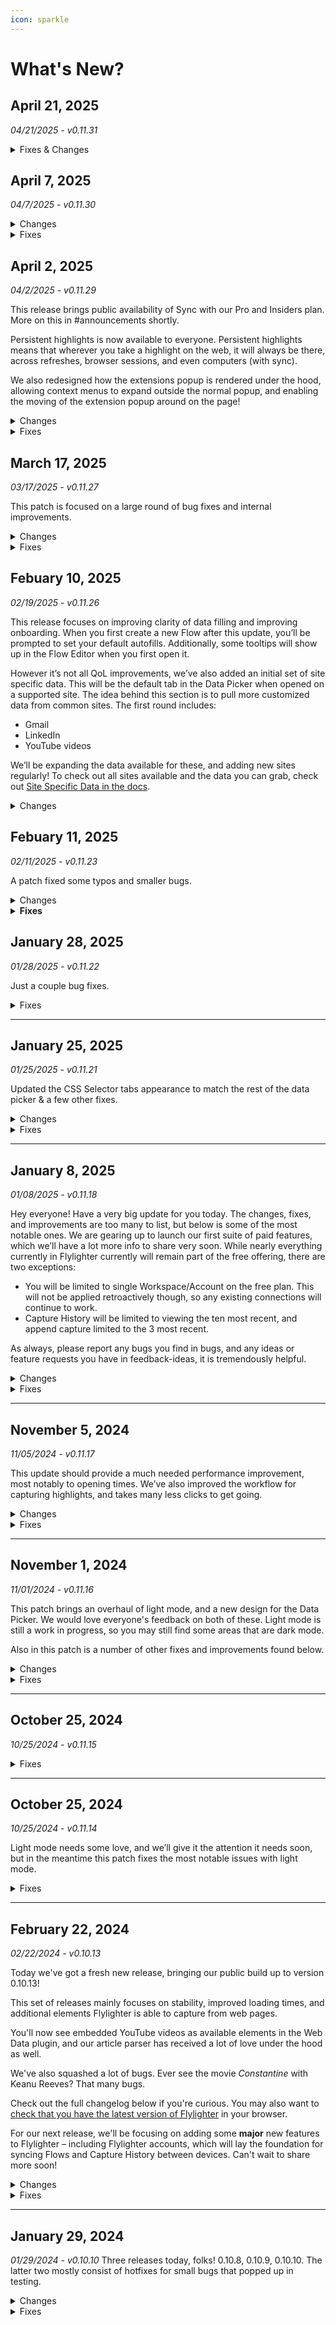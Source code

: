 ```yaml
---
icon: sparkle
---
```


# What's New?

## April 21, 2025

_04/21/2025 - v0.11.31_

<details>

<summary>Fixes &#x26; Changes</summary>

* Fixed issue with restoring from user data file
* Fixed date picker being off my one weekday
* Resolved scrolling issues in flow list and History
* Fixed some instances of number properties not capturing values correctly
* Fixed extension closing after capture even if interrupted
* Adjusted position of context menu in content editor
* Fixed article capture for specific URLs
* Fixed incorrect Capture History ordering (for the last time 🤞)
* Fixed issue where blocks weren't properly deleted from content editor
* Resolved redundant Done/Dismiss functionality
* Fixed tab underline initialization position in new flows
* Fixed "Name is required" error message in new flow creation dialogue
* Fixed icon picker for Flows not closing when parent folder is closed
* Fixed rich text pasting issues in Rich Text properties
* Improved Settings descriptions width
* Added link to help docs in destinations li

</details>

## April 7, 2025

_04/7/2025 - v0.11.30_

<details>

<summary>Changes</summary>

* Changed changelog link from Discord to Docs Site
* Added support link to Help, Account screen, and Web Store
* Improved UX by removing "you already captured this page" message when user deletes an item from capture histor

</details>

<details>

<summary>Fixes</summary>

* Fixed dark mode visibility issue for delete button in block context menu
* Added proper CSS margin to status groups
* Fixed text-input cursor placement issue
* Resolved scrolling issues in Capture History
* Fixed critical security issue with user data restore
* Fixed issues with capturing Notion pages
* Resolved issue with article capture not capturing images from specific URLs
* Fixed Color Mode selector offset in settings
* Added padding to last Capture History item
* Fixed Keyboard Shortcuts not applying when trying to set with modifiers held

</details>

## April 2, 2025

_04/2/2025 - v0.11.29_

This release brings public availability of Sync with our Pro and Insiders plan. More on this in #announcements shortly.

Persistent highlights is now available to everyone. Persistent highlights means that wherever you take a highlight on the web, it will always be there, across refreshes, browser sessions, and even computers (with sync).

We also redesigned how the extensions popup is rendered under the hood, allowing context menus to expand outside the normal popup, and enabling the moving of the extension popup around on the page!

<details>

<summary>Changes</summary>

* Added cross-device/browser sync (Pro)

- Persistent highlights is now available on the free plan
- The toolbar button now has an indicator if a page has been capture previously
- You can now move the extension popup around the page by long-pressing the header/tab bar at the top
- The date-picker has undergone a partial redesign and certain data can be autofilled there.
- Backspace in text inputs no longer unfocuses the input
- Picking a select/multi-select now clears the search query and keeps focus on the search input
- Removed the old onboarding
- Adjusted padding in capture history list
- Added help menu

</details>

<details>

<summary>Fixes</summary>

* Fixed account info not appearing in account settings.
* Fixed ‘Download User Data’ button not working correctly in account settings
* Fixed numerous issues with new account creation
* Fixed incorrect password when logging in causing UI to go blank
* Fixed being unable to logout
* Fixed manual refresh in Flows not working
* Fixed new sidebar setting option not appearing with sync enabled
* Fixed horizontal radio elements appearing misaligned
* Prevented enabling side panel in unsupported browsers which could cause a hard lock
* Fixed some more issues with the popup tutorials
* Fixed context menus going below the visible area

</details>

## March 17, 2025

_03/17/2025 - v0.11.27_

This patch is focused on a large round of bug fixes and internal improvements.

<details>

<summary>Changes</summary>

* Sidebar can now be chosen as the default open method in Chromium browsers (Settings > Appearance)
* You can now delete entries from Capture History

</details>

<details>

<summary>Fixes</summary>

* Fixed back button incorrectly appearing on Login screen
* Fixed non-functional "Forgot Password" link
* Fixed connection refresh error on Free plan that showed "You can only have one connection at a time"
* Fixed issue where default settings popup cancels Flow creation
* Fixed bug where multiple Flows caused Flylighter to go off bottom of screen
* Fixed issue where clicking Destination dropdown while creating a flow crashes the app
* Fixed critical bug where duplicating flows "pairs" them - changes on duplicate were affecting original
* Fixed Page Capture flow creation - database list now loads properly
* Fixed Capture history displaying off the bottom of the screen
* Corrected outdated version number in Help window
* Fixed non-functional Element Selector in version 0.11.26\_public
* Fixed inability to delete auto-filled text in Content Editor
* Fixed issue where Flylighter doesn't save the order of auto-filled blocks
* Fixed bug where "Autofill This Value" blocks could have contents permanently changed without warning
* Fixed issue preventing article auto-fill enablement in closed settings
* Fixed inability to delete CSS rules once created (can be deleted in Settings > CSS Selectors)
* Improved caching behavior
* Fixed issue where hitting command while icon or cover pickers are open opens the database selector
* Fixed Site Data overriding Relation properties with normal data items
* Fixed numerous issues with saving blocks to autofill in the Content Editor
* Fixed an issue that would periodically cause a signed in user to be signed out.
* Fixed some animations not respecting the setting to disable animations.
* Fixed an issue with certain CSS Selector values not displaying/displaying incorrectly
* Fixed an issue with images causing failed capture from certain CDNs
* Fixed an issue where choosing Flow type during new Flow creation could cause that Flow to open blank.
* Fixed an issue causing Flows to be unnecessarily duplicated during sync.
* When choosing destination for a flow the account selector is now always visible.
* Fixed the ‘Autofocus Property’ setting not working.
* Items from the Element Picker will no longer be saved as autofills.
* Fixed tutorial popups appearing for existing users after logging in.
* Fixed an issue causing the wrong databases to be listed when changing accounts during destination selection.
* Fixed tutorial popups not being fully dismissed when clicking “dismiss”.
* Fixed some instances of YouTube data not being updated on navigating to a new video

</details>



## Febuary 10, 2025

_02/19/2025 - v0.11.26_

This release focuses on improving clarity of data filling and improving onboarding. When you first create a new Flow after this update, you’ll be prompted to set your default autofills. Additionally, some tooltips will show up in the Flow Editor when you first open it.

However it’s not all QoL improvements, we’ve also added an initial set of site specific data. This will be the default tab in the Data Picker when opened on a supported site. The idea behind this section is to pull more customized data from common sites. The first round includes:

* Gmail
* LinkedIn
* YouTube videos

We’ll be expanding the data available for these, and adding new sites regularly! To check out all sites available and the data you can grab, check out [Site Specific Data in the docs](https://docs.flylighter.com/in-depth/site-specific-data).

<details>

<summary>Changes</summary>

* Added indicators of the autofill status to the header of each property
* Simplified data picker navigation
* Data picker now shows all data options by default, with the suggested data for a given property sorted to the top, and a new “Suggested” badge to go along with it.
* Added the first round of site-specific data.
* Reworked onboarding UX
* Added a prompt on first run to set your autofill defaults.
* Added tutorial tooltips to first Flow open.

</details>



## Febuary 11, 2025

_02/11/2025 - v0.11.23_

A patch fixed some typos and smaller bugs.

<details>

<summary>Changes</summary>

* Added simple loading indicator to data recovery option.
* Added some descriptions to settings options that didn’t have them.

</details>

<details>

<summary><strong>Fixes</strong></summary>

* Fixed reordering folders not persisting
* Fixed capture history overflowing the window
* Fixed Gmail data items showing on other google pages
* Fixed extension locking up when you exit the tutorial modal
* Fixed being able to back out of the add/refresh connection process.
* Fixed a few typo

</details>



## January 28, 2025

_01/28/2025 - v0.11.22_

Just a couple bug fixes.

<details>

<summary>Fixes</summary>

* Fixed Flow search
* Potential fix for first Flows created after installing would cause a blank screen when selected.

**Insiders**

* Fixed an issue where multiple installations of Flylighter being setup prior to first sync only the first opened would sync, and the rest would be overwritten.

</details>

***

## January 25, 2025

_01/25/2025 - v0.11.21_

Updated the CSS Selector tabs appearance to match the rest of the data picker & a few other fixes.

<details>

<summary>Changes</summary>

* Updated the CSS selector tab to match the appearance of the rest of the data picker UI
* Some secret stuff 😏

</details>

<details>

<summary>Fixes</summary>

* Fixed long folder names causing visual issue in the create Flow modal
* Fixed some visual issues in the icon picker
* Fixed button alignment in some modals
* Fixed numerous instances of dark text in dark mode
* Fixed an issue preventing Flow duplication
* Fixed the search query for destinations persisting when it shouldn’t
* Fixed being unable to reopen Flylighter on the same page after capture
* Fixed extra line break and end of captured code blocks
* Fixed sign up and password reset for accounts
* Fixed onboarding appearing to freeze upon opening data picker on URL property
* Fixed odd behavior with multi-select and relation properties after removing an option
* Fixed certain data types missing from the content editor
* Fixed a rare issue where having Flylighter installed could cause some web pages to show up blank
* Fixed multiple circumstances that would cause a user to get signed out
* Handles some exceptions so Flylighter no longer logs false positive errors to the console
* Fixed typing to filter not working in relation properties

</details>

***

## January 8, 2025

_01/08/2025 - v0.11.18_

Hey everyone! Have a very big update for you today. The changes, fixes, and improvements are too many to list, but below is some of the most notable ones. We are gearing up to launch our first suite of paid features, which we’ll have a lot more info to share very soon. While nearly everything currently in Flylighter currently will remain part of the free offering, there are two exceptions:

* You will be limited to single Workspace/Account on the free plan. This will not be applied retroactively though, so any existing connections will continue to work.
* Capture History will be limited to viewing the ten most recent, and append capture limited to the 3 most recent.

As always, please report any bugs you find in ⁠bugs, and any ideas or feature requests you have in ⁠feedback-ideas, it is tremendously helpful.

<details>

<summary>Changes</summary>

The extension has received redesign to make things less cluttered, more readable, and make better use of the limited space. Let us know what you think!

**General**

* Sidebar mode should now be much improved, allowing you to capture content from multiple pages.
* Added the following options to the extension options page:
* Run Data Recovery \* This is an automated repair process of your user data should you run into an problem that is not being resolved by restarting your browser
* Re-register Context Menus \* If your right-click menu entries disappear, this will bring them back
* Added a plethora of tooltips to various elements.
* Improved opening performance
* Improved performance of the Icon Picker.

**Article capture**

* Article capture now captures image captions as actual image captions in Notion.
* Article capture now supports toggle elements in certain cases.

**Flow Editor**

* Improved the process of initial Flow load. This means less time waiting for things like Relation properties to load.
* You can now minimize sections in the Data Picker (Most useful if you’re using custom CSS selectors).
* Added validators to properties to indicate when there may be issues (I.E if a URL in URL property might be malformed or invalid).

**Appearance**

* The main menu now uses tabbed navigation.
* Added the full Tabler icon set (>5000 icons). Due to differences in identifiers between the old ones and the new, some Flows may lose their icon.
* Removed the accent color option (sorry to any that enjoyed it ![☹️](https://discord.com/assets/e4e349c57577f294.svg))
* Replaced the color slider for folder colors to be a fixed set of colors
* Existing folder colors will be set to their closes equivalent\
  The color math for this feature was complex, and performance heavy, and never found the result to be very nice. Perhaps I’ll come back to it down the line.
* Improved the appearance and smoothness of resizing animations of the main popup
* Tightened up all animations

</details>

<details>

<summary>Fixes</summary>

* Fixed numerous issues with article capture, including but not limited to:
  * various instances of image URLs to cause failure
  * Capturing extraneous content such as footers, headers, and links.
* Fixed an issue causing page icons to not appear in Flow
* Fixed renaming a Flow not “sticking” when renaming in the Flow list
* Fixed a number of sizing issues causing content to clip or overflow the popup
* Implemented a new drag and drop system in the Flow list and Flow Editor the fixes a number of issues
* Fixes to Flow and Database caching
* Fixed user data downloading
* Fixed tooltips sometimes getting “squished

</details>

***

## November 5, 2024

_11/05/2024 - v0.11.17_

This update should provide a much needed performance improvement, most notably to opening times. We’ve also improved the workflow for capturing highlights, and takes many less clicks to get going.

<details>

<summary>Changes</summary>

* Improved opening performance
* Taking a highlight with either the context menu or keyboard shortcut (`Alt (Win) / Ctrl (Mac) + Shift + S`) now prompts you to choose a Flow, then immediately opens the selected Flow to the content editor
* Changed context menu entries to reduce clicks
* Added various tooltips
* Improved context menu behavior and positioning
* Improved behavior of auto filling values for checkbox properties

</details>

<details>

<summary>Fixes</summary>

* Fixed capture button in the content editor having a very small click target
* Fixed numerous typos
* Fixed the “Capturing chunk” message persisting if you reopened a Flow in the same session
* Adjusted language in context menu when right clicking a Flow to clarify how to open the flow without capturing if it is set to Instant Capture
* Fixed numerous issues with icons and images causing Flows to fail. If you were having issues with this, let us know if this fixed it!
* Fixed capture failing when using page capture or appending with YouTube timestamps
* Fixed some issues where the Flylighter popup would be the incorrect size

</details>

***

## November 1, 2024

_11/01/2024 - v0.11.16_

This patch brings an overhaul of light mode, and a new design for the Data Picker. We would love everyone's feedback on both of these. Light mode is still a work in progress, so you may still find some areas that are dark mode.

Also in this patch is a number of other fixes and improvements found below.

<details>

<summary>Changes</summary>

\* Overhauled light mode UI \* Redesigned how data is organized in the Data picker \* Updated “Add Connection” button in Settings > Connections to say “Add/Refresh Connection for clarity. \* Added an image filter to Element Selection when applicable. (e.g. if using the Element selector to pick a page icon, it only highlights/accepts images. \* Allowed the Data Picker to take up more space in the Content Editor \* Added a dedicated way to minimize the Data Picker in the Content Editor

</details>

<details>

<summary>Fixes</summary>

\* Fixed the “Remove Connection” option in Connection Settings not working. \* Fixed an issue causing Page Capture to not display any pages when choosing a destination. \* Fixed account settings / login not showing up. (P.S. currently there is not much need or reason to create an account unless you’d like to export your user data) \* Fixed an issue with capturing images with the Element Selector if the image was source was from certain CDNs. \* Fixed an issue where changing the color of select/status/multi-select properties in Notion would cause captures to fail in certain circumstances. \* Enabled scrolling during tutorial to prevent getting stuck on small browser sizes.

</details>

***

## October 25, 2024

_10/25/2024 - v0.11.15_

<details>

<summary>Fixes</summary>

* Fixed bug causing database destinations to not appear

</details>

***

## October 25, 2024

_10/25/2024 - v0.11.14_

Light mode needs some love, and we’ll give it the attention it needs soon, but in the meantime this patch fixes the most notable issues with light mode.

<details>

<summary>Fixes</summary>

* Fixed light mode visibility issues in context menus and dropdown
* Fixed the light mode setting not persisting upon reopening Flylighter

</details>

***

## February 22, 2024

_02/22/2024 - v0.10.13_

Today we've got a fresh new release, bringing our public build up to version 0.10.13!

This set of releases mainly focuses on stability, improved loading times, and additional elements Flylighter is able to capture from web pages.

You'll now see embedded YouTube videos as available elements in the Web Data plugin, and our article parser has received a lot of love under the hood as well.

We've also squashed a lot of bugs. Ever see the movie _Constantine_ with Keanu Reeves? That many bugs.

Check out the full changelog below if you're curious. You may also want to [check that you have the latest version of Flylighter](../in-depth/updating-flylighter-manually.md) in your browser.

For our next release, we'll be focusing on adding some **major** new features to Flylighter – including Flylighter accounts, which will lay the foundation for syncing Flows and Capture History between devices. Can't wait to share more soon!

<details>

<summary>Changes</summary>

* Improved loading times
* Added a `?` menu item for quick access to Help Docs, app version, and more
* Added YouTube Video embed to data picker in the content editor
* Made improvements to article parsing
* Added letter icons for Notion workspaces without an icon set
* When duplicating a Flow (copy) is now appended to the name
* Added better error messages when failing to capture
* Added an option to go back to the Flow if a capture fails
* Added a help menu to the Flow list page header with links to docs
* Select dropdowns now scroll into view
* Button-type database properties are no longer visible (we can’t interact with them via the Notion API yet anyway)

</details>

<details>

<summary>Fixes</summary>

* Fixed being unable to scroll to the bottom of the Data Picker on a property
* Fixed number properties having unintended limitations
* Fixed a number of visual issues in properties
* Fixed capture history page not showing page icons
* Fixed color issues with the Data Picker
* Fixed an over-scroll issue in the Data Picker
* Fixed duplicating Flows without a folder creating two duplicates
* Fixed an infrequent issue that would result in Flylighter not opening when the toolbar button is pressed
* Fixed a hang when authenticating Notion when the connecting workspace did not have an icon set
* Fixed keyboard shortcuts assigned to Flows not working if the chosen key was a lowercase letter
* Fixed many instances of images in article not capturing.
* Fixed some visual issues in the quick capture dialogue
* Fixed Delete Flow in Flow settings not working
* Fixed an issue that resulted in freeze if parsed date values weren’t valid
* Popup height adjusted to properties with dropdowns are always fully visible
* Fixed being unable to open Flylighter on certain pages
* Fixed clicking the Data Picker button sometimes opening dropdown menus
* Fixed the scroll-into-view behavior from scrolling the incorrect view

</details>

***

## January 29, 2024

_01/29/2024 - v0.10.10_ Three releases today, folks! 0.10.8, 0.10.9, 0.10.10. The latter two mostly consist of hotfixes for small bugs that popped up in testing.

<details>

<summary>Changes</summary>

* Improved ability to find article / full page
* When clicking the Flow name in the Flow Editor, the text is automatically selected
* Changing the Flow name in the Flow Editor now also saves when clicking away, not just on enter
* Renaming a Flow from the Flow List now also saves when clicking away, not just on enter
* Copy data button in Data Picker is no longer transparent
* Added a colored border to the Data Picker button on Properties to indicate if it is autofilling
* Added a proper placeholder for the page selection dropdown
* Added detection for Author images and filtered them from article capture.
* Hid the Flow settings button in the content editor when using append capture
* Disabled destination and page dropdowns when using append capture
* Added hover effect on Folder icon to improve clarity

</details>

<details>

<summary>Fixes</summary>

* Fixed article / full page capture failures due to length
* Fixed append capture causing a crash
* Fixed changing a Flow to Page Capture mode sometimes causing a crash
* Fixed an infrequent freeze that would occur when typing to filter the list of databases
* Fixed being unable to scroll the Flow List when it overflows the popup
* Fixed Notion workspaces with an Emoji as the icon not appearing correctly
* Fixed Notion databases with custom image icons not appearing correctly
* Fixed dropdown properties overlapping open dropdowns above them
* Fixed the dropdown menu loading icon overlapping the text
* Fixed the database selection dropdown overlapping the page selector when Flow is in Page Capture mode
* Fixed a layout issue with page capture that didn’t allow you to view the Flows settings
* Fixed being unable to scroll Capture History when overflowing
* Fixed back button behavior in the Flow Editor when in page capture mode
* Fixed last segment of text in each paragraph of an article capture being duplicated
* Fixed emoji workspace icon on Settings > Flows
* Fixed issue causing context menus to be cut off in the Flow list
* Fixed selected dropdown options not using ellipsis overflow correctly
* Fixed and issue with highlights with only 1 piece of data causing Data Picker error
* Fixed Data Picker allowing for unneeded horizontal scrolling which also caused odd wrapping behavior with long text.
* Fixed YouTube timestamp formatting
* Fixed issue where block merging function failed when multiple paragraphs were selected in a highlight

</details>
